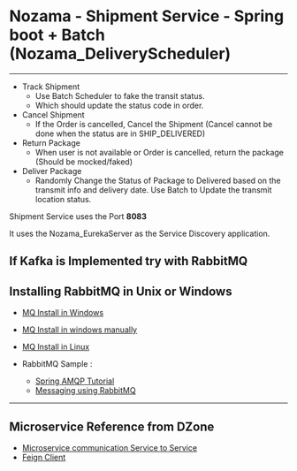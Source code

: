 # Nozama - Shipment Service - Spring boot + Batch (Nozama_DeliveryScheduler)
--------------------------------------

* Track Shipment
	* Use Batch Scheduler to fake the transit status.
	* Which should update the status code in order.
* Cancel Shipment
	* If the Order is cancelled, Cancel the Shipment (Cancel cannot be done when the status are in SHIP_DELIVERED)
* Return Package
	* When user is not available or Order is cancelled, return the package (Should be mocked/faked)
* Deliver Package
	* Randomly Change the Status of Package to Delivered based on the transmit info and delivery date. Use Batch to Update the transmit location status.

Shipment Service uses the Port **8083**

It uses the Nozama_EurekaServer as the Service Discovery application.

If Kafka is Implemented try with RabbitMQ
----------------------------------------------------
## Installing RabbitMQ in Unix or Windows

* [MQ Install in Windows](https://www.rabbitmq.com/install-windows.html)
* [MQ Install in windows manually](https://www.rabbitmq.com/install-windows-manual.html)
* [MQ Install in Linux](https://www.rabbitmq.com/install-debian.html)

 
* RabbitMQ Sample : 
    * [Spring AMQP Tutorial](https://www.rabbitmq.com/tutorials/tutorial-one-spring-amqp.html) 
    * [Messaging using RabbitMQ](https://spring.io/guides/gs/messaging-rabbitmq/) 

-----------------------------------------

## Microservice Reference from DZone
   * [Microservice communication Service to Service](https://dzone.com/articles/microservices-communication-service-to-service)
   * [Feign Client](https://dzone.com/articles/microservices-communication-feign-as-rest-client)

 
